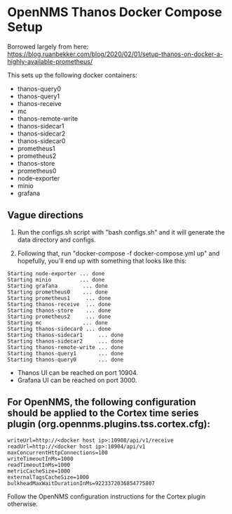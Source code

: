 # OpenNMS Thanos Docker Compose Setup

Borrowed largely from here:
https://blog.ruanbekker.com/blog/2020/02/01/setup-thanos-on-docker-a-highly-available-prometheus/

This sets up the following docker containers:
* thanos-query0
* thanos-query1
* thanos-receive
* mc           
* thanos-remote-write
* thanos-sidecar1
* thanos-sidecar2
* thanos-sidecar0
* prometheus1  
* prometheus2  
* thanos-store 
* prometheus0  
* node-exporter
* minio        
* grafana      


## Vague directions

1. Run the configs.sh script with "bash configs.sh" and it will generate the data directory and configs.

2. Following that, run "docker-compose -f docker-compose.yml up" and hopefully, you'll end up with something that looks like this:

```
Starting node-exporter ... done
Starting minio         ... done
Starting grafana        ... done
Starting prometheus0    ... done
Starting prometheus1     ... done
Starting thanos-receive  ... done
Starting thanos-store    ... done
Starting prometheus2     ... done
Starting mc             ... done
Starting thanos-sidecar0 ... done
Starting thanos-sidecar1     ... done
Starting thanos-sidecar2     ... done
Starting thanos-remote-write ... done
Starting thanos-query1       ... done
Starting thanos-query0       ... done
```

* Thanos UI can be reached on port 10904.
* Grafana UI can be reached on port 3000.

## For OpenNMS, the following configuration should be applied to the Cortex time series plugin (org.opennms.plugins.tss.cortex.cfg):

```
writeUrl=http://<docker host ip>:10908/api/v1/receive
readUrl=http://<docker host ip>:10904/api/v1
maxConcurrentHttpConnections=100
writeTimeoutInMs=1000
readTimeoutInMs=1000
metricCacheSize=1000
externalTagsCacheSize=1000
bulkheadMaxWaitDurationInMs=9223372036854775807
```

Follow the OpenNMS configuration instructions for the Cortex plugin otherwise.
